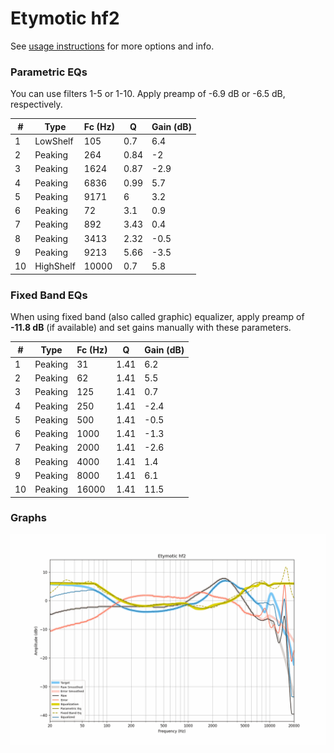 # Etymotic hf2
See [usage instructions](https://github.com/jaakkopasanen/AutoEq#usage) for more options and info.

### Parametric EQs
You can use filters 1-5 or 1-10. Apply preamp of -6.9 dB or -6.5 dB, respectively.

|   # | Type      |   Fc (Hz) |    Q |   Gain (dB) |
|-----|-----------|-----------|------|-------------|
|   1 | LowShelf  |       105 | 0.7  |         6.4 |
|   2 | Peaking   |       264 | 0.84 |        -2   |
|   3 | Peaking   |      1624 | 0.87 |        -2.9 |
|   4 | Peaking   |      6836 | 0.99 |         5.7 |
|   5 | Peaking   |      9171 | 6    |         3.2 |
|   6 | Peaking   |        72 | 3.1  |         0.9 |
|   7 | Peaking   |       892 | 3.43 |         0.4 |
|   8 | Peaking   |      3413 | 2.32 |        -0.5 |
|   9 | Peaking   |      9213 | 5.66 |        -3.5 |
|  10 | HighShelf |     10000 | 0.7  |         5.8 |

### Fixed Band EQs
When using fixed band (also called graphic) equalizer, apply preamp of **-11.8 dB** (if available) and set gains manually with these parameters.

|   # | Type    |   Fc (Hz) |    Q |   Gain (dB) |
|-----|---------|-----------|------|-------------|
|   1 | Peaking |        31 | 1.41 |         6.2 |
|   2 | Peaking |        62 | 1.41 |         5.5 |
|   3 | Peaking |       125 | 1.41 |         0.7 |
|   4 | Peaking |       250 | 1.41 |        -2.4 |
|   5 | Peaking |       500 | 1.41 |        -0.5 |
|   6 | Peaking |      1000 | 1.41 |        -1.3 |
|   7 | Peaking |      2000 | 1.41 |        -2.6 |
|   8 | Peaking |      4000 | 1.41 |         1.4 |
|   9 | Peaking |      8000 | 1.41 |         6.1 |
|  10 | Peaking |     16000 | 1.41 |        11.5 |

### Graphs
![](./Etymotic%20hf2.png)
